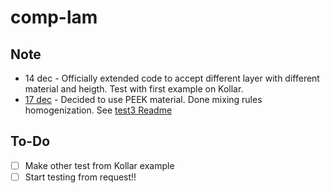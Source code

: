 # comp-lam
 
## Note

- 14 dec - Officially extended code to accept different layer with different material and heigth. Test with first example on Kollar.
- [17 dec](/test3/README.md) - Decided to use PEEK material. Done mixing rules homogenization. See [test3 Readme](/test3/README.md)


## To-Do 

* [ ] Make other test from Kollar example
* [ ] Start testing from request!!
